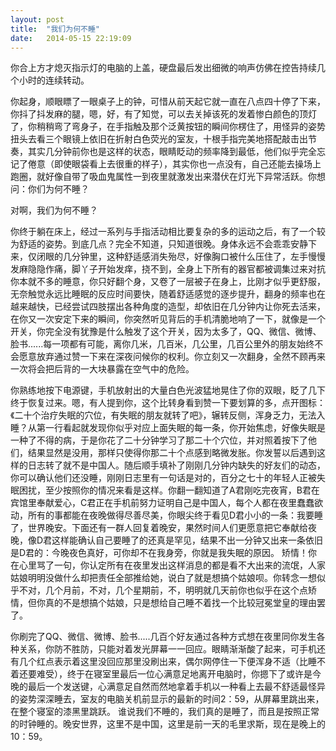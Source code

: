```yaml
---
layout: post
title:  "我们为何不睡"
date:   2014-05-15 22:19:09
---
```

你合上方才熄灭指示灯的电脑的上盖，硬盘最后发出细微的响声仿佛在控告持续几个小时的连续转动。  

你起身，顺眼瞟了一眼桌子上的钟，可惜从前天起它就一直在八点四十停了下来，你抖了抖发麻的腿，嗯，好，有了知觉，可以去关掉该死的发着惨白颜色的顶灯了，你稍稍弯了弯身子，在手指触及那个泛黄按钮的瞬间你楞住了，用怪异的姿势扭头去看三个眼镜上依旧在折射白色荧光的室友，十根手指完美地搭配敲击出节奏，其实几分钟前你也是这样的状态，眼睛眨动的频率降到最低，他们似乎完全忘记了倦意（即使眼袋看上去很重的样子），其实你也一点没有，自己还能去操场上跑圈，就好像自带了吸血鬼属性一到夜里就激发出来潜伏在灯光下异常活跃。你想问：你们为何不睡？  

对啊，我们为何不睡？  

你终于躺在床上，经过一系列与手指活动相比要复杂的多的运动之后，有了一个较为舒适的姿势。到底几点？完全不知道，只知道很晚。身体永远不会乖乖安静下来，仅闭眼的几分钟里，这种舒适感消失殆尽，好像胸口被什么压住了，左手慢慢发麻隐隐作痛，脚丫子开始发痒，挠不到，全身上下所有的器官都被调集过来对抗你本就不多的睡意，你只好翻个身，又卷了一层被子在身上，比刚才似乎更舒服，无奈触觉永远比睡眠的反应时间要快，随着舒适感觉的逐步提升，翻身的频率也在越来越快，已经尝试四肢摆出各种角度的造型，却依旧在几分钟内让你死去活来，在你又一次安定下来的瞬间，你突然听见背后的手机清脆地响了一下，就像是一个开关，你完全没有犹豫是什么触发了这个开关，因为太多了，QQ、微信、微博、脸书......每一项都有可能，离你几米，几百米，几公里，几百公里外的朋友始终不会愿意放弃通过赞一下来在深夜问候你的权利。你立刻又一次翻身，全然不顾再来一次将会把后背的一大块暴露在空气中的危险。  

你熟练地按下电源键，手机放射出的大量白色光波猛地晃住了你的双眼，眨了几下终于恢复过来。嗯，有人提到你，这个比转身看到赞一下要划算的多，点开图标：《二十个治疗失眠的穴位，有失眠的朋友就转了吧》，辗转反侧，浑身乏力，无法入睡？从第一行看起就发现你似乎对应上面失眠的每一条，你开始焦虑，好像失眠是一种了不得的病，于是你花了二十分钟学习了那二十个穴位，并对照着按下了他们，结果显然是没用，那样只使得你那二十个点感到略微发胀。你发誓以后遇到这样的日志转了就不是中国人。随后顺手填补了刚刚几分钟内缺失的好友们的动态，你可以确认他们还没睡，刚刚日志里有一句话是对的，百分之七十的年轻人正被失眠困扰，至少按照你的情况来看是这样。你翻一翻知道了A君刚吃完夜宵，B君在宾馆里奉献爱心，C君正在手机前努力证明自己是中国人，每个人都在夜里蠢蠢欲动，所有的事都能在夜晚做得尽善尽美，你眼尖终于看见D君小小的一条：我要睡了，世界晚安。下面还有一群人回复着晚安，果然时间人们更愿意把它奉献给夜晚，像D君这样能确认自己要睡了的还真是罕见，结果不出一分钟又出来一条依旧是D君的：今晚夜色真好，可你却不在我身旁，你就是我失眠的原因。 矫情！你在心里骂了一句，你认定所有在夜里发出这样消息的都是看不大出来的流氓，人家姑娘明明没做什么却把责任全部推给她，说白了就是想搞个姑娘呗。你转念一想似乎不对，几个月前，不对，几个星期前，不，明明就几天前你也似乎在这个点矫情，但你真的不是想搞个姑娘，只是想给自己睡不着找一个比较冠冕堂皇的理由罢了。  

你刷完了QQ、微信、微博、脸书.....几百个好友通过各种方式想在夜里同你发生各种关系，你防不胜防，只能对着发光屏幕一一回应。眼睛渐渐酸了起来，可手机还有几个红点表示着这里没回应那里没刷出来，偶尔网停住一下便浑身不适（比睡不着还要难受），终于在寝室里最后一位心满意足地离开电脑时，你摁下了或许是今晚的最后一个发送键，心满意足自然而然地拿着手机以一种看上去最不舒适最怪异的姿势深深睡去，室友的电脑关机前显示的最新的时间2：59，从屏幕里跳出来，在整个寝室的漆黑里跳跃。
谁说我们不睡的，我们真的是睡了，而且是按照正常的时钟睡的。晚安世界，这里不是中国，这里是前一天的毛里求斯，现在是晚上的10：59。  

